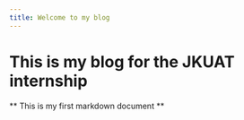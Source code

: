 ```yaml
---
title: Welcome to my blog
---
```

# This is my blog for the JKUAT internship
** This is my first markdown document **
